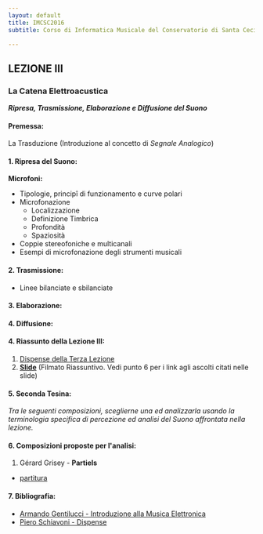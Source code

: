 ```yaml
---
layout: default
title: IMCSC2016
subtitle: Corso di Informatica Musicale del Conservatorio di Santa Cecilia 2016

---
```

## LEZIONE III


### La Catena Elettroacustica

***Ripresa, Trasmissione, Elaborazione e Diffusione del Suono***

#### Premessa:

 La Trasduzione (Introduzione al concetto di *Segnale Analogico*)

#### 1. Ripresa del Suono:

**Microfoni:**

- Tipologie, principî di funzionamento e curve polari
- Microfonazione
  - Localizzazione
  - Definizione Timbrica
  - Profondità
  - Spaziosità
- Coppie stereofoniche e multicanali
- Esempi di microfonazione degli strumenti musicali

#### 2. Trasmissione:

- Linee bilanciate e sbilanciate

#### 3. Elaborazione:

#### 4. Diffusione:




#### 4. Riassunto della Lezione III:

1. [Dispense della Terza Lezione](asd)
2. [**Slide**](asd)  (Filmato Riassuntivo. Vedi punto 6 per i link agli ascolti citati nelle slide)

#### 5. Seconda Tesina:

*Tra le seguenti composizioni, sceglierne una ed analizzarla usando la terminologia specifica di percezione ed analisi del Suono affrontata nella lezione.*

#### 6. Composizioni proposte per l'analisi:

1. Gérard Grisey - **Partiels**
- [partitura](https://www.dropbox.com/s/w2ji6mvmrfu0o2g/Grisey_Partiels_MASTER_SCORE.pdf?dl=0)




#### 7. Bibliografia:
- [Armando Gentilucci - Introduzione alla Musica Elettronica](https://copy.com/gmatZ8qkaw1WROAG)
- [Piero Schiavoni - Dispense]()
